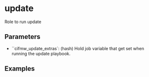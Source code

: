 # update
Role to run update

## Parameters
* ``cifmw_update_extras`: (hash) Hold job variable that get set when running the update playbook.

## Examples
